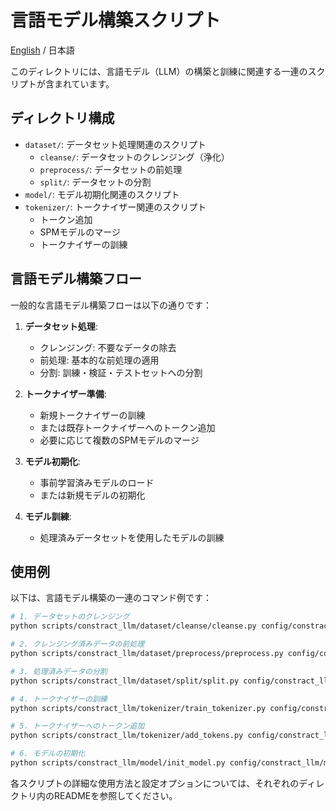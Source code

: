 # 言語モデル構築スクリプト

[English](README.md) / 日本語

このディレクトリには、言語モデル（LLM）の構築と訓練に関連する一連のスクリプトが含まれています。

## ディレクトリ構成

- `dataset/`: データセット処理関連のスクリプト
  - `cleanse/`: データセットのクレンジング（浄化）
  - `preprocess/`: データセットの前処理
  - `split/`: データセットの分割
- `model/`: モデル初期化関連のスクリプト
- `tokenizer/`: トークナイザー関連のスクリプト
  - トークン追加
  - SPMモデルのマージ
  - トークナイザーの訓練

## 言語モデル構築フロー

一般的な言語モデル構築フローは以下の通りです：

1. **データセット処理**:
   - クレンジング: 不要なデータの除去
   - 前処理: 基本的な前処理の適用
   - 分割: 訓練・検証・テストセットへの分割

2. **トークナイザー準備**:
   - 新規トークナイザーの訓練
   - または既存トークナイザーへのトークン追加
   - 必要に応じて複数のSPMモデルのマージ

3. **モデル初期化**:
   - 事前学習済みモデルのロード
   - または新規モデルの初期化

4. **モデル訓練**:
   - 処理済みデータセットを使用したモデルの訓練

## 使用例

以下は、言語モデル構築の一連のコマンド例です：

```bash
# 1. データセットのクレンジング
python scripts/constract_llm/dataset/cleanse/cleanse.py config/constract_llm/dataset/cleanse/config.json

# 2. クレンジング済みデータの前処理
python scripts/constract_llm/dataset/preprocess/preprocess.py config/constract_llm/dataset/preprocess/config.json

# 3. 処理済みデータの分割
python scripts/constract_llm/dataset/split/split.py config/constract_llm/dataset/split/config.json

# 4. トークナイザーの訓練
python scripts/constract_llm/tokenizer/train_tokenizer.py config/constract_llm/tokenizer/train_tokenizer/config.json

# 5. トークナイザーへのトークン追加
python scripts/constract_llm/tokenizer/add_tokens.py config/constract_llm/tokenizer/add_tokens/config/config.json

# 6. モデルの初期化
python scripts/constract_llm/model/init_model.py config/constract_llm/model/init_model/config.json
```

各スクリプトの詳細な使用方法と設定オプションについては、それぞれのディレクトリ内のREADMEを参照してください。
